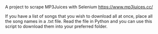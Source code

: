 A project to scrape MP3Juices with Selenium
https://www.mp3juices.cc/

If you have a list of songs that you wish to download all at once, place all the song names in a .txt file. Read the file in Python 
and you can use this script to download them into your preferred folder.
